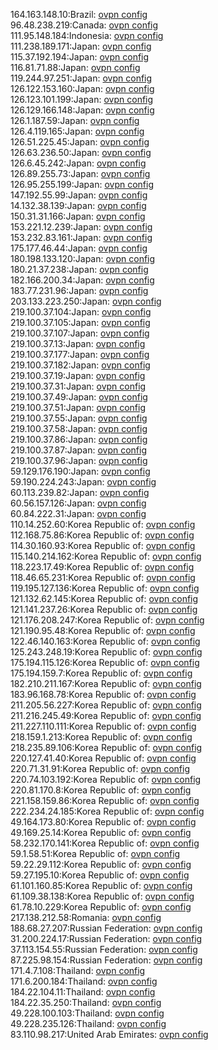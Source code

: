 164.163.148.10:Brazil: [ovpn config](vpn/164_163_148_10.ovpn)  
96.48.238.219:Canada: [ovpn config](vpn/96_48_238_219.ovpn)  
111.95.148.184:Indonesia: [ovpn config](vpn/111_95_148_184.ovpn)  
111.238.189.171:Japan: [ovpn config](vpn/111_238_189_171.ovpn)  
115.37.192.194:Japan: [ovpn config](vpn/115_37_192_194.ovpn)  
116.81.71.88:Japan: [ovpn config](vpn/116_81_71_88.ovpn)  
119.244.97.251:Japan: [ovpn config](vpn/119_244_97_251.ovpn)  
126.122.153.160:Japan: [ovpn config](vpn/126_122_153_160.ovpn)  
126.123.101.199:Japan: [ovpn config](vpn/126_123_101_199.ovpn)  
126.129.166.148:Japan: [ovpn config](vpn/126_129_166_148.ovpn)  
126.1.187.59:Japan: [ovpn config](vpn/126_1_187_59.ovpn)  
126.4.119.165:Japan: [ovpn config](vpn/126_4_119_165.ovpn)  
126.51.225.45:Japan: [ovpn config](vpn/126_51_225_45.ovpn)  
126.63.236.50:Japan: [ovpn config](vpn/126_63_236_50.ovpn)  
126.6.45.242:Japan: [ovpn config](vpn/126_6_45_242.ovpn)  
126.89.255.73:Japan: [ovpn config](vpn/126_89_255_73.ovpn)  
126.95.255.199:Japan: [ovpn config](vpn/126_95_255_199.ovpn)  
147.192.55.99:Japan: [ovpn config](vpn/147_192_55_99.ovpn)  
14.132.38.139:Japan: [ovpn config](vpn/14_132_38_139.ovpn)  
150.31.31.166:Japan: [ovpn config](vpn/150_31_31_166.ovpn)  
153.221.12.239:Japan: [ovpn config](vpn/153_221_12_239.ovpn)  
153.232.83.161:Japan: [ovpn config](vpn/153_232_83_161.ovpn)  
175.177.46.44:Japan: [ovpn config](vpn/175_177_46_44.ovpn)  
180.198.133.120:Japan: [ovpn config](vpn/180_198_133_120.ovpn)  
180.21.37.238:Japan: [ovpn config](vpn/180_21_37_238.ovpn)  
182.166.200.34:Japan: [ovpn config](vpn/182_166_200_34.ovpn)  
183.77.231.96:Japan: [ovpn config](vpn/183_77_231_96.ovpn)  
203.133.223.250:Japan: [ovpn config](vpn/203_133_223_250.ovpn)  
219.100.37.104:Japan: [ovpn config](vpn/219_100_37_104.ovpn)  
219.100.37.105:Japan: [ovpn config](vpn/219_100_37_105.ovpn)  
219.100.37.107:Japan: [ovpn config](vpn/219_100_37_107.ovpn)  
219.100.37.13:Japan: [ovpn config](vpn/219_100_37_13.ovpn)  
219.100.37.177:Japan: [ovpn config](vpn/219_100_37_177.ovpn)  
219.100.37.182:Japan: [ovpn config](vpn/219_100_37_182.ovpn)  
219.100.37.19:Japan: [ovpn config](vpn/219_100_37_19.ovpn)  
219.100.37.31:Japan: [ovpn config](vpn/219_100_37_31.ovpn)  
219.100.37.49:Japan: [ovpn config](vpn/219_100_37_49.ovpn)  
219.100.37.51:Japan: [ovpn config](vpn/219_100_37_51.ovpn)  
219.100.37.55:Japan: [ovpn config](vpn/219_100_37_55.ovpn)  
219.100.37.58:Japan: [ovpn config](vpn/219_100_37_58.ovpn)  
219.100.37.86:Japan: [ovpn config](vpn/219_100_37_86.ovpn)  
219.100.37.87:Japan: [ovpn config](vpn/219_100_37_87.ovpn)  
219.100.37.96:Japan: [ovpn config](vpn/219_100_37_96.ovpn)  
59.129.176.190:Japan: [ovpn config](vpn/59_129_176_190.ovpn)  
59.190.224.243:Japan: [ovpn config](vpn/59_190_224_243.ovpn)  
60.113.239.82:Japan: [ovpn config](vpn/60_113_239_82.ovpn)  
60.56.157.126:Japan: [ovpn config](vpn/60_56_157_126.ovpn)  
60.84.222.31:Japan: [ovpn config](vpn/60_84_222_31.ovpn)  
110.14.252.60:Korea Republic of: [ovpn config](vpn/110_14_252_60.ovpn)  
112.168.75.86:Korea Republic of: [ovpn config](vpn/112_168_75_86.ovpn)  
114.30.160.93:Korea Republic of: [ovpn config](vpn/114_30_160_93.ovpn)  
115.140.214.162:Korea Republic of: [ovpn config](vpn/115_140_214_162.ovpn)  
118.223.17.49:Korea Republic of: [ovpn config](vpn/118_223_17_49.ovpn)  
118.46.65.231:Korea Republic of: [ovpn config](vpn/118_46_65_231.ovpn)  
119.195.127.136:Korea Republic of: [ovpn config](vpn/119_195_127_136.ovpn)  
121.132.62.145:Korea Republic of: [ovpn config](vpn/121_132_62_145.ovpn)  
121.141.237.26:Korea Republic of: [ovpn config](vpn/121_141_237_26.ovpn)  
121.176.208.247:Korea Republic of: [ovpn config](vpn/121_176_208_247.ovpn)  
121.190.95.48:Korea Republic of: [ovpn config](vpn/121_190_95_48.ovpn)  
122.46.140.163:Korea Republic of: [ovpn config](vpn/122_46_140_163.ovpn)  
125.243.248.19:Korea Republic of: [ovpn config](vpn/125_243_248_19.ovpn)  
175.194.115.126:Korea Republic of: [ovpn config](vpn/175_194_115_126.ovpn)  
175.194.159.7:Korea Republic of: [ovpn config](vpn/175_194_159_7.ovpn)  
182.210.211.167:Korea Republic of: [ovpn config](vpn/182_210_211_167.ovpn)  
183.96.168.78:Korea Republic of: [ovpn config](vpn/183_96_168_78.ovpn)  
211.205.56.227:Korea Republic of: [ovpn config](vpn/211_205_56_227.ovpn)  
211.216.245.49:Korea Republic of: [ovpn config](vpn/211_216_245_49.ovpn)  
211.227.110.111:Korea Republic of: [ovpn config](vpn/211_227_110_111.ovpn)  
218.159.1.213:Korea Republic of: [ovpn config](vpn/218_159_1_213.ovpn)  
218.235.89.106:Korea Republic of: [ovpn config](vpn/218_235_89_106.ovpn)  
220.127.41.40:Korea Republic of: [ovpn config](vpn/220_127_41_40.ovpn)  
220.71.31.91:Korea Republic of: [ovpn config](vpn/220_71_31_91.ovpn)  
220.74.103.192:Korea Republic of: [ovpn config](vpn/220_74_103_192.ovpn)  
220.81.170.8:Korea Republic of: [ovpn config](vpn/220_81_170_8.ovpn)  
221.158.159.86:Korea Republic of: [ovpn config](vpn/221_158_159_86.ovpn)  
222.234.24.185:Korea Republic of: [ovpn config](vpn/222_234_24_185.ovpn)  
49.164.173.80:Korea Republic of: [ovpn config](vpn/49_164_173_80.ovpn)  
49.169.25.14:Korea Republic of: [ovpn config](vpn/49_169_25_14.ovpn)  
58.232.170.141:Korea Republic of: [ovpn config](vpn/58_232_170_141.ovpn)  
59.1.58.51:Korea Republic of: [ovpn config](vpn/59_1_58_51.ovpn)  
59.22.29.112:Korea Republic of: [ovpn config](vpn/59_22_29_112.ovpn)  
59.27.195.10:Korea Republic of: [ovpn config](vpn/59_27_195_10.ovpn)  
61.101.160.85:Korea Republic of: [ovpn config](vpn/61_101_160_85.ovpn)  
61.109.38.138:Korea Republic of: [ovpn config](vpn/61_109_38_138.ovpn)  
61.78.10.229:Korea Republic of: [ovpn config](vpn/61_78_10_229.ovpn)  
217.138.212.58:Romania: [ovpn config](vpn/217_138_212_58.ovpn)  
188.68.27.207:Russian Federation: [ovpn config](vpn/188_68_27_207.ovpn)  
31.200.224.17:Russian Federation: [ovpn config](vpn/31_200_224_17.ovpn)  
37.113.154.55:Russian Federation: [ovpn config](vpn/37_113_154_55.ovpn)  
87.225.98.154:Russian Federation: [ovpn config](vpn/87_225_98_154.ovpn)  
171.4.7.108:Thailand: [ovpn config](vpn/171_4_7_108.ovpn)  
171.6.200.184:Thailand: [ovpn config](vpn/171_6_200_184.ovpn)  
184.22.104.11:Thailand: [ovpn config](vpn/184_22_104_11.ovpn)  
184.22.35.250:Thailand: [ovpn config](vpn/184_22_35_250.ovpn)  
49.228.100.103:Thailand: [ovpn config](vpn/49_228_100_103.ovpn)  
49.228.235.126:Thailand: [ovpn config](vpn/49_228_235_126.ovpn)  
83.110.98.217:United Arab Emirates: [ovpn config](vpn/83_110_98_217.ovpn)  
